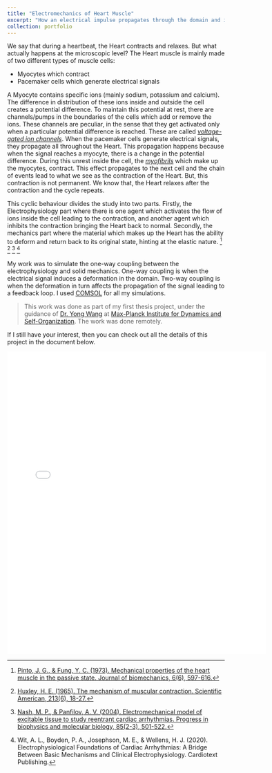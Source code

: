 ```yaml
---
title: "Electromechanics of Heart Muscle"
excerpt: "How an electrical impulse propagates through the domain and induces deformation at its wake"
collection: portfolio
---
```


We say that during a heartbeat, the Heart contracts and relaxes. But what actually happens at the microscopic level? The Heart muscle is mainly made of two different types of muscle cells:
* Myocytes which contract
* Pacemaker cells which generate electrical signals

A Myocyte contains specific ions (mainly sodium, potassium and calcium). The difference in distribution of these ions inside and outside the cell creates a potential difference. To maintain this potential at rest, there are channels/pumps in the boundaries of the cells which add or remove the ions. These channels are peculiar, in the sense that they get activated only when a particular potential difference is reached. These are called *[voltage-gated ion channels](https://en.wikipedia.org/wiki/Voltage-gated_ion_channel)*. When the pacemaker cells generate electrical signals, they propagate all throughout the Heart. This propagation happens because when the signal reaches a myocyte, there is a change in the potential difference. During this unrest inside the cell, the *[myofibrils](https://en.wikipedia.org/wiki/Myofibril)* which make up the myocytes, contract. This effect propagates to the next cell and the chain of events lead to what we see as the contraction of the Heart. But, this contraction is not permanent. We know that, the Heart relaxes after the contraction and the cycle repeats. 


This cyclic behaviour divides the study into two parts. Firstly, the Electrophysiology part where there is one agent which activates the flow of ions inside the cell leading to the contraction, and another agent which inhibits the contraction bringing the Heart back to normal. Secondly, the mechanics part where the material which makes up the Heart has the ability to deform and return back to its original state, hinting at the elastic nature. [^1] [^2] [^3] [^4]


My work was to simulate the one-way coupling between the electrophysiology and solid mechanics. One-way coupling is when the electrical signal induces a deformation in the domain. Two-way coupling is when the deformation in turn affects the propagation of the signal leading to a feedback loop. I used [COMSOL](https://www.comsol.com/) for all my simulations.


> This work was done as part of my first thesis project, under the guidance of [Dr. Yong Wang](https://bmewang.com/) at [Max-Planck Institute for Dynamics and Self-Organization](https://www.ds.mpg.de/en). The work was done remotely.


If I still have your interest, then you can check out all the details of this project in the document below.

<embed src="{{ site.baseurl }}/files/Heart coupling_ankush copy.pdf" width="600" height="700" type='application/pdf'>


[^1]: [Pinto, J. G., & Fung, Y. C. (1973). Mechanical properties of the heart muscle in the passive state. Journal of biomechanics, 6(6), 597-616.](https://www.sciencedirect.com/science/article/abs/pii/0021929073900171)
[^2]: [Huxley, H. E. (1965). The mechanism of muscular contraction. Scientific American, 213(6), 18-27.](https://www.jstor.org/stable/24931213)
[^3]: [Nash, M. P., & Panfilov, A. V. (2004). Electromechanical model of excitable tissue to study reentrant cardiac arrhythmias. Progress in biophysics and molecular biology, 85(2-3), 501-522.](https://www.sciencedirect.com/science/article/pii/S0079610704000239)
[^4]: Wit, A. L., Boyden, P. A., Josephson, M. E., & Wellens, H. J. (2020). Electrophysiological Foundations of Cardiac Arrhythmias: A Bridge Between Basic Mechanisms and Clinical Electrophysiology. Cardiotext Publishing.
